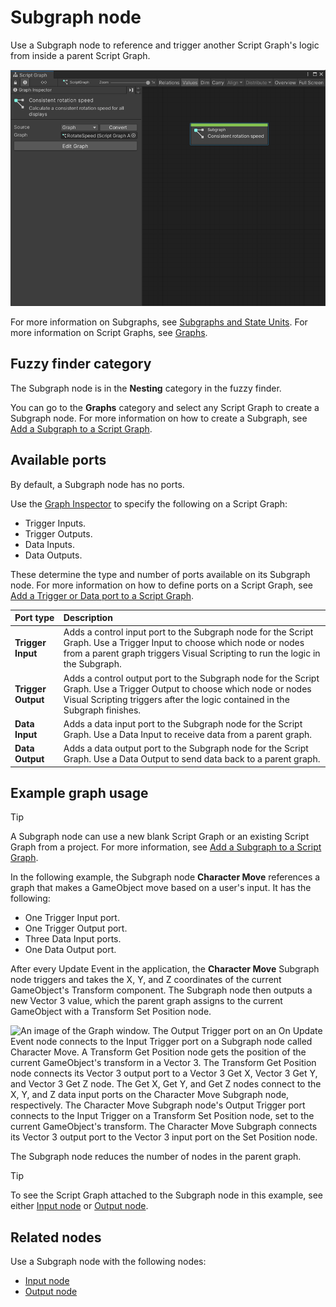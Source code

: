 ﻿# Subgraph node

Use a Subgraph node to reference and trigger another Script Graph's logic from inside a parent Script Graph. 

![An image of the Graph window that displays a new Subgraph node created from an existing Script Graph added to another Script Graph file](images/vs-existing-graph-example-subgraph.png)

For more information on Subgraphs, see [Subgraphs and State Units](vs-nesting-subgraphs-state-units.md). For more information on Script Graphs, see [Graphs](vs-graph-types.md).

## Fuzzy finder category 

The Subgraph node is in the **Nesting** category in the fuzzy finder. 

You can go to the **Graphs** category and select any Script Graph to create a Subgraph node. For more information on how to create a Subgraph, see [Add a Subgraph to a Script Graph](vs-nesting-add-subgraph.md).

## Available ports 

By default, a Subgraph node has no ports.

Use the [Graph Inspector](vs-interface-overview.md#the-graph-inspector) to specify the following on a Script Graph: 

- Trigger Inputs. 
- Trigger Outputs. 
- Data Inputs.
- Data Outputs.

These determine the type and number of ports available on its Subgraph node. For more information on how to define ports on a Script Graph, see [Add a Trigger or Data port to a Script Graph](vs-nesting-add-triggers-data-graph.md).

| **Port type**      | **Description**       |
| :-------------     | :-------------------- |
| **Trigger Input**  | Adds a control input port to the Subgraph node for the Script Graph. Use a Trigger Input to choose which node or nodes from a parent graph triggers Visual Scripting to run the logic in the Subgraph. |
| **Trigger Output** | Adds a control output port to the Subgraph node for the Script Graph. Use a Trigger Output to choose which node or nodes Visual Scripting triggers after the logic contained in the Subgraph finishes. |
| **Data Input**     | Adds a data input port to the Subgraph node for the Script Graph. Use a Data Input to receive data from a parent graph. |
| **Data Output**    | Adds a data output port to the Subgraph node for the Script Graph. Use a Data Output to send data back to a parent graph. |

## Example graph usage

> [!TIP]
> A Subgraph node can use a new blank Script Graph or an existing Script Graph from a project. For more information, see [Add a Subgraph to a Script Graph](vs-nesting-add-subgraph.md).

In the following example, the Subgraph node **Character Move** references a graph that makes a GameObject move based on a user's input. It has the following: 

- One Trigger Input port.
- One Trigger Output port. 
- Three Data Input ports.
- One Data Output port. 

After every Update Event in the application, the **Character Move** Subgraph node triggers and takes the X, Y, and Z coordinates of the current GameObject's Transform component. The Subgraph node then outputs a new Vector 3 value, which the parent graph assigns to the current GameObject with a Transform Set Position node.   

![An image of the Graph window. The Output Trigger port on an On Update Event node connects to the Input Trigger port on a Subgraph node called Character Move. A Transform Get Position node gets the position of the current GameObject's transform in a Vector 3. The Transform Get Position node connects its Vector 3 output port to a Vector 3 Get X, Vector 3 Get Y, and Vector 3 Get Z node. The Get X, Get Y, and Get Z nodes connect to the X, Y, and Z data input ports on the Character Move Subgraph node, respectively. The Character Move Subgraph node's Output Trigger port connects to the Input Trigger on a Transform Set Position node, set to the current GameObject's transform. The Character Move Subgraph connects its Vector 3 output port to the Vector 3 input port on the Set Position node.](images/vs-subgraph-node-use-example.png)

The Subgraph node reduces the number of nodes in the parent graph. 

> [!TIP]
> To see the Script Graph attached to the Subgraph node in this example, see either [Input node](vs-nesting-input-node.md) or [Output node](vs-nesting-output-node.md).

## Related nodes 

Use a Subgraph node with the following nodes:

- [Input node](vs-nesting-input-node.md)
- [Output node](vs-nesting-output-node.md)
